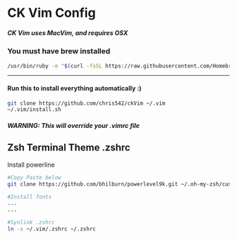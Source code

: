 # CK Vim Config

##### _CK Vim uses MacVim, and requires OSX_
### You must have brew installed

```bash
/usr/bin/ruby -e "$(curl -fsSL https://raw.githubusercontent.com/Homebrew/install/master/install)"
```
---

#### Run this to install everything automatically :)

```bash
git clone https://github.com/chris542/ckVim ~/.vim
~/.vim/install.sh
```
##### WARNING: This will override your .vimrc file

## Zsh Terminal Theme .zshrc
Install powerline
```bash
#Copy Paste below
git clone https://github.com/bhilburn/powerlevel9k.git ~/.oh-my-zsh/custom/themes/powerlevel9k

#Install fonts
...
...

#Synlink .zshrc
ln -s ~/.vim/.zshrc ~/.zshrc
```
